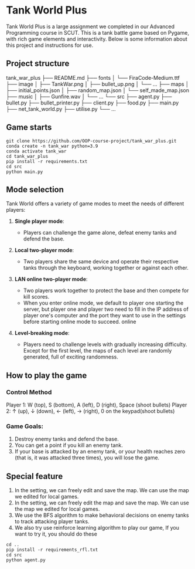 # Tank World Plus

Tank World Plus is a large assignment we completed in our Advanced Programming course in SCUT. This is a tank battle game based on Pygame, with rich game elements and interactivity. Below is some information about this project and instructions for use.

## Project structure

tank_war_plus
├── README.md
├── fonts
│   └── FiraCode-Medium.ttf
├── image
│   ├── TankWar.png
│   ├── bullet_up.png
│   └── ...
├── maps
│   ├── initial_points.json
│   ├── random_map.json
│   └── self_made_map.json
├── music
│   ├── Gunfire.wav
│   └── ...
└── src
    ├── agent.py
    ├── bullet.py
    ├── bullet_printer.py
    ├── client.py
    ├── food.py
    ├── main.py
    ├── net_tank_world.py
    ├── utilise.py
    └── ...

## Game starts

```shell
git clone https://github.com/OOP-course-project/tank_war_plus.git
conda create -n tank_war python=3.9
conda activate tank_war
cd tank_war_plus
pip install -r requirements.txt
cd src
python main.py
```

## Mode selection

Tank World offers a variety of game modes to meet the needs of different players:

1. **Single player mode**:
    - Players can challenge the game alone, defeat enemy tanks and defend the base.

2. **Local two-player mode**:
    - Two players share the same device and operate their respective tanks through the keyboard, working together or against each other.

3. **LAN online two-player mode**:
    - Two players work together to protect the base and then compete for kill scores.
    - When you enter online mode, we default to player one starting the server, but player one and player two need to fill in the IP address of player one's computer and the port they want to use in the settings before starting online mode to succeed. online
    
4. **Level-breaking mode**:
    - Players need to challenge levels with gradually increasing difficulty. Except for the first level, the maps of each level are randomly generated, full of exciting randomness.

## How to play the game

### Control Method

Player 1: W (top), S (bottom), A (left), D (right), Space (shoot bullets)
Player 2: ↑ (up), ↓ (down), ← (left), → (right), 0 on the keypad(shoot bullets)

### Game Goals:

1. Destroy enemy tanks and defend the base.
2. You can get a point if you kill an enemy tank.
3. If your base is attacked by an enemy tank, or your health reaches zero (that is, it was attacked three times), you will lose the game.

## Special feature

1. In the setting, we can freely edit and save the map. We can use the map we edited for local games.
2. In the setting, we can freely edit the map and save the map. We can use the map we edited for local games.
3. We use the BFS algorithm to make behavioral decisions on enemy tanks to track attacking player tanks.
4. We also try use reinforce learning algorithm to play our game, If you want to try it, you should do these

```shell
cd ..
pip install -r requirements_rfl.txt
cd src
python agent.py 
```



